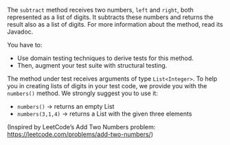 <!--NO_HARDWRAPS-->

The `subtract` method receives two numbers, `left` and `right`, both represented as a list of digits.
It subtracts these numbers and returns the result also as a list of digits.
For more information about the method, read its Javadoc.

You have to:

* Use domain testing techniques to derive tests for this method.
* Then, augment your test suite with structural testing.

The method under test receives arguments of type `List<Integer>`. To help you in creating lists of digits in your test code, we provide you with the `numbers()` method. We strongly suggest you to use it:

* `numbers()` -> returns an empty List<Integer>
* `numbers(3,1,4)` -> returns a List<Integer> with the given three elements

(Inspired by LeetCode’s Add Two Numbers problem: https://leetcode.com/problems/add-two-numbers/)